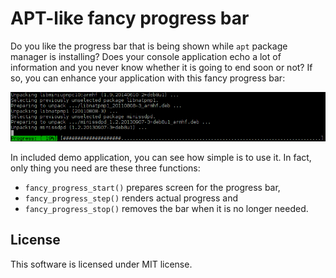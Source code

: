 APT-like fancy progress bar
===========================
Do you like the progress bar that is being shown while `apt` package manager is installing? Does your console application echo a lot of information and you never know whether it is going to end soon or not? If so, you can enhance your application with this fancy progress bar:

![APT progress bar](apt.png)

In included demo application, you can see how simple is to use it. In fact, only thing you need are these three functions:
- `fancy_progress_start()` prepares screen for the progress bar,
- `fancy_progress_step()` renders actual progress and
- `fancy_progress_stop()` removes the bar when it is no longer needed.

License
-------
This software is licensed under MIT license.
